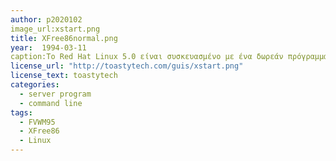 ```yaml
---
author: p2020102
image_url:xstart.png
title: XFree86normal.png 
year:  1994-03-11
caption:Το Red Hat Linux 5.0 είναι συσκευασμένο με ένα δωρεάν πρόγραμμα διακομιστή X που ονομάζεται XFree86 και από προεπιλογή χρησιμοποιεί έναν διαχειριστή παραθύρων που ονομάζεται FVWM95. Άλλες διανομές μπορεί να έχουν διαφορετικά προγράμματα διακομιστή X και συχνά έχουν οποιονδήποτε από έναν αριθμό διαχειριστών παραθύρων.έχει ξεκινήσει και έχει ξεκινήσει τη διαχείριση παραθύρων FVWM95. Το FVWM95 μιμείται τη διεπαφή χρήστη των Microsoft Windows 95, παρέχοντας κουμπιά ελαχιστοποίησης/μεγιστοποίησης στυλ Windows 95 και μια γραμμή εργασιών.
license_url: "http://toastytech.com/guis/xstart.png" 
license_text: toastytech 
categories:
  - server program
  - command line
tags: 
  - FVWM95 
  - XFree86 
  - Linux
---
```

